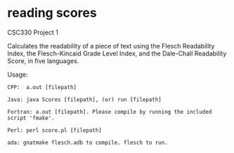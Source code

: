 # reading scores

CSC330 Project 1

Calculates the readability of a piece of text using the Flesch Readability Index, the Flesch-Kincaid Grade Level Index, and the Dale-Chall Readability Score, in five languages.

Usage:
	
	CPP:  a.out [filepath]
	
	Java: java Scores [filepath], (or) run [filepath]
	
	Fortran: a.out [filepath]. Please compile by running the included script 'fmake'.
    
    Perl: perl score.pl [filepath]

    ada: gnatmake flesch.adb to compile. flesch to run.
